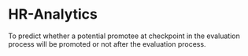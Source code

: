 # HR-Analytics
To predict whether a potential promotee at checkpoint in the evaluation process will be promoted or not after the evaluation process.
